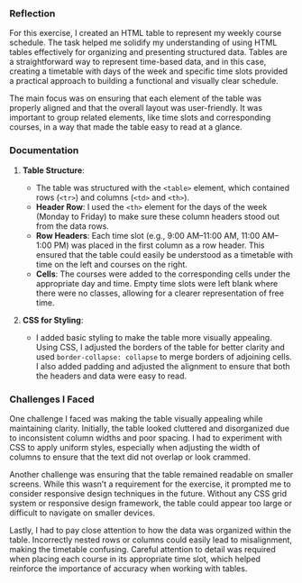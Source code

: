 ### Reflection

For this exercise, I created an HTML table to represent my weekly course schedule. The task helped me solidify my understanding of using HTML tables effectively for organizing and presenting structured data. Tables are a straightforward way to represent time-based data, and in this case, creating a timetable with days of the week and specific time slots provided a practical approach to building a functional and visually clear schedule.

The main focus was on ensuring that each element of the table was properly aligned and that the overall layout was user-friendly. It was important to group related elements, like time slots and corresponding courses, in a way that made the table easy to read at a glance.

### Documentation

1. **Table Structure**:
   - The table was structured with the `<table>` element, which contained rows (`<tr>`) and columns (`<td>` and `<th>`).
   - **Header Row**: I used the `<th>` element for the days of the week (Monday to Friday) to make sure these column headers stood out from the data rows.
   - **Row Headers**: Each time slot (e.g., 9:00 AM–11:00 AM, 11:00 AM–1:00 PM) was placed in the first column as a row header. This ensured that the table could easily be understood as a timetable with time on the left and courses on the right.
   - **Cells**: The courses were added to the corresponding cells under the appropriate day and time. Empty time slots were left blank where there were no classes, allowing for a clearer representation of free time.

2. **CSS for Styling**:
   - I added basic styling to make the table more visually appealing. Using CSS, I adjusted the borders of the table for better clarity and used `border-collapse: collapse` to merge borders of adjoining cells. I also added padding and adjusted the alignment to ensure that both the headers and data were easy to read.

### Challenges I Faced

One challenge I faced was making the table visually appealing while maintaining clarity. Initially, the table looked cluttered and disorganized due to inconsistent column widths and poor spacing. I had to experiment with CSS to apply uniform styles, especially when adjusting the width of columns to ensure that the text did not overlap or look crammed.

Another challenge was ensuring that the table remained readable on smaller screens. While this wasn’t a requirement for the exercise, it prompted me to consider responsive design techniques in the future. Without any CSS grid system or responsive design framework, the table could appear too large or difficult to navigate on smaller devices.

Lastly, I had to pay close attention to how the data was organized within the table. Incorrectly nested rows or columns could easily lead to misalignment, making the timetable confusing. Careful attention to detail was required when placing each course in its appropriate time slot, which helped reinforce the importance of accuracy when working with tables.